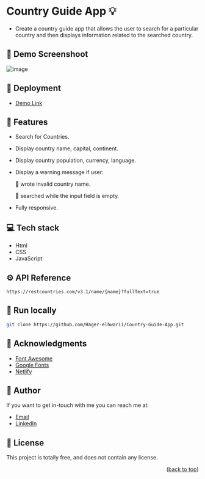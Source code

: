 # Country Guide App 💡
<a name="readme-top"></a>

- Create a country guide app that allows the user to search for a particular country and then displays information related to the searched country.

## 📸  Demo Screenshoot

![image](https://github.com/Hager-elhwarii/Country-Guide-App/assets/80959882/161a8c1b-c29f-412a-8cdd-aea8fd0060a6)


## 🚀 Deployment
  - [Demo Link](https://country-guide-app-dottie.netlify.app/)

## 📝 Features

-  Search for Countries.
-  Display country name, capital, continent.
-  Display country population, currency, language.
-  Display a warning message if user:
  
     🚫 wrote invalid country name.
   
     🚫 searched  while the input field is empty.
-  Fully responsive.


## 💻 Tech stack
- Html
- CSS
- JavaScript

## ⚙️ API Reference

```  
https://restcountries.com/v3.1/name/{name}?fullText=true

```

##  🔐 Run locally 

```bash
git clone https://github.com/Hager-elhwarii/Country-Guide-App.git
```

## 📌 Acknowledgments
- [Font Awesome](https://fontawesome.com/)
- [Google Fonts](http://hager.a.elhawary@gmail.com/)
- [Netlify](https://www.netlify.com/)

## 🦄   Author
If you want to get in-touch with me you can reach me at:

-  [Email](http://hager.a.elhawary@gmail.com/)
-  [LinkedIn](https://www.linkedin.com/in/hager-omar-elhawary/)

## 📘 License
This project is totally free,  and does not contain any license.





<p align="right">(<a href="#readme-top">back to top</a>)</p>
